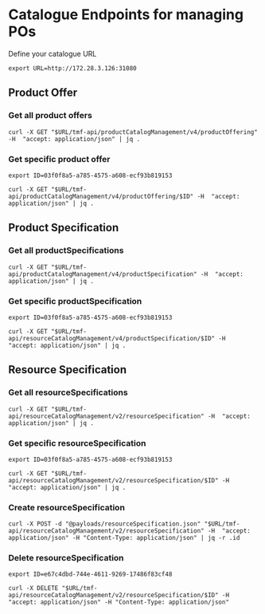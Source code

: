 # Catalogue Endpoints for managing POs

Define your catalogue URL

```
export URL=http://172.28.3.126:31080
```

## Product Offer

### Get all product offers

```
curl -X GET "$URL/tmf-api/productCatalogManagement/v4/productOffering" -H  "accept: application/json" | jq .
```

### Get specific product offer

```
export ID=03f0f8a5-a785-4575-a608-ecf93b819153
```

```
curl -X GET "$URL/tmf-api/productCatalogManagement/v4/productOffering/$ID" -H  "accept: application/json" | jq .
```

## Product Specification

### Get all productSpecifications

```
curl -X GET "$URL/tmf-api/productCatalogManagement/v4/productSpecification" -H  "accept: application/json" | jq .
```

### Get specific productSpecification

```
export ID=03f0f8a5-a785-4575-a608-ecf93b819153
```

```
curl -X GET "$URL/tmf-api/resourceCatalogManagement/v4/productSpecification/$ID" -H  "accept: application/json" | jq .
```

## Resource Specification

### Get all resourceSpecifications

```
curl -X GET "$URL/tmf-api/resourceCatalogManagement/v2/resourceSpecification" -H  "accept: application/json" | jq .
```

### Get specific resourceSpecification

```
export ID=03f0f8a5-a785-4575-a608-ecf93b819153
```

```
curl -X GET "$URL/tmf-api/resourceCatalogManagement/v2/resourceSpecification/$ID" -H  "accept: application/json" | jq .
```

### Create resourceSpecification

```
curl -X POST -d "@payloads/resourceSpecification.json" "$URL/tmf-api/resourceCatalogManagement/v2/resourceSpecification" -H  "accept: application/json" -H "Content-Type: application/json" | jq -r .id
```

### Delete resourceSpecification

```
export ID=e67c4dbd-744e-4611-9269-17486f83cf48
```

```
curl -X DELETE "$URL/tmf-api/resourceCatalogManagement/v2/resourceSpecification/$ID" -H  "accept: application/json" -H "Content-Type: application/json"
```

